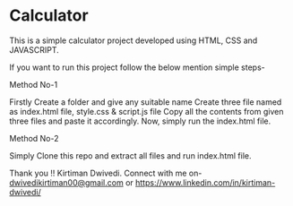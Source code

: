 # Calculator
This is a simple calculator project developed using HTML, CSS and JAVASCRIPT.

If you want to run this project follow the below mention simple steps-

Method No-1

Firstly Create a folder and give any suitable name
Create three file named as index.html file, style.css & script.js file
Copy all the contents from given three files and paste it accordingly.
Now, simply run the index.html file.

Method No-2

Simply Clone this repo and extract all files and run index.html file.

Thank you !!
Kirtiman Dwivedi.
Connect with me on-
dwivedikirtiman00@gmail.com or https://www.linkedin.com/in/kirtiman-dwivedi/
